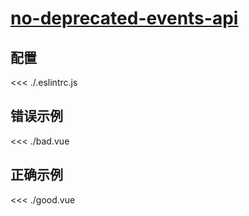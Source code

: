 # [no-deprecated-events-api](https://eslint.vuejs.org/rules/no-deprecated-events-api.html)

## 配置

<<< ./.eslintrc.js

## 错误示例

<<< ./bad.vue

## 正确示例

<<< ./good.vue
